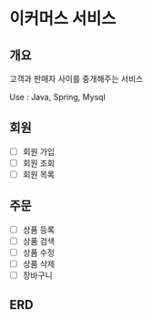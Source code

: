 # 이커머스 서비스
## 개요
고객과 판매자 사이를 중개해주는 서비스

Use : Java, Spring, Mysql

## 회원
- [ ] 회원 가입
- [ ] 회원 조회
- [ ] 회원 목록

## 주문
- [ ] 상품 등록
- [ ] 상품 검색
- [ ] 상품 수정
- [ ] 상품 삭제
- [ ] 장바구니

## ERD
